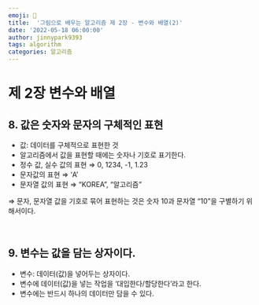 ```yaml
---
emoji: 🤖
title:  '그림으로 배우는 알고리즘 제 2장 - 변수와 배열(2)'
date: '2022-05-18 06:00:00'
author: jinnypark9393
tags: algorithm
categories: 알고리즘
---
```


# 제 2장 변수와 배열

## 8. 값은 숫자와 문자의 구체적인 표현

- 값: 데이터를 구체적으로 표현한 것
- 알고리즘에서 값을 표현할 때에는 숫자나 기호로 표기한다.
- 정수 값, 실수 값의 표현 ⇒ 0, 1234, -1, 1.23
- 문자값의 표현 ⇒ ‘A’
- 문자열 값의 표현 ⇒ “KOREA”, “알고리즘”

⇒ 문자, 문자열 값을 기호로 묶어 표현하는 것은 숫자 10과 문자열 “10”을 구별하기 위해서이다.

<br/>

## 9. 변수는 값을 담는 상자이다.

- 변수: 데이터(값)을 넣어두는 상자이다.
- 변수에 데이터(값)을 넣는 작업을 ‘대입한다/할당한다’라고 한다.
- 변수에는 반드시 하나의 데이터만 담을 수 있다.

<br/>